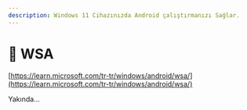```yaml
---
description: Windows 11 Cihazınızda Android çalıştırmanızı Sağlar.
---
```


# 📱 WSA

[https://learn.microsoft.com/tr-tr/windows/android/wsa/](https://learn.microsoft.com/tr-tr/windows/android/wsa/)

Yakında...
